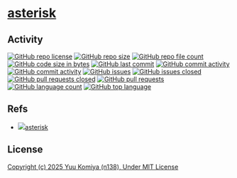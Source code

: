 # [asterisk](https://github.com/n138-kz/asterisk)

## Activity

[![GitHub repo license](https://img.shields.io/github/license/n138-kz/asterisk)](/LICENSE)
[![GitHub repo size](https://img.shields.io/github/repo-size/n138-kz/asterisk)](/../../)
[![GitHub repo file count](https://img.shields.io/github/directory-file-count/n138-kz/asterisk)](/../../)
[![GitHub code size in bytes](https://img.shields.io/github/languages/code-size/n138-kz/asterisk)](/../../)
[![GitHub last commit](https://img.shields.io/github/last-commit/n138-kz/asterisk)](/../../commits)
[![GitHub commit activity](https://img.shields.io/github/commit-activity/w/n138-kz/asterisk)](/../../commits)
[![GitHub commit activity](https://img.shields.io/github/commit-activity/t/n138-kz/asterisk)](/../../commits)
[![GitHub issues](https://img.shields.io/github/issues/n138-kz/asterisk)](/../../issues)
[![GitHub issues closed](https://img.shields.io/github/issues-closed/n138-kz/asterisk)](/../../issues)
[![GitHub pull requests closed](https://img.shields.io/github/issues-pr-closed/n138-kz/asterisk)](/../../pulls)
[![GitHub pull requests](https://img.shields.io/github/issues-pr/n138-kz/asterisk)](/../../pulls)
[![GitHub language count](https://img.shields.io/github/languages/count/n138-kz/asterisk)](/../../)
[![GitHub top language](https://img.shields.io/github/languages/top/n138-kz/asterisk)](/../../)

## Refs

- [![](https://www.google.com/s2/favicons?size=64&domain=https://github.com)asterisk](https://github.com/n138-kz/asterisk/)

## License

[Copyright (c) 2025 Yuu Komiya (n138), Under MIT License](LICENSE)  
